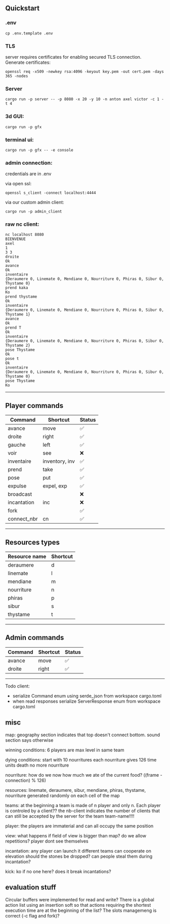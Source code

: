## Quickstart

### .env

```shell
cp .env.template .env
```

### TLS

server requires certificates for enabling secured TLS connection.\
Generate certificates:

```shell
openssl req -x509 -newkey rsa:4096 -keyout key.pem -out cert.pem -days 365 -nodes
```

### Server

```shell
cargo run -p server -- -p 8080 -x 20 -y 10 -n anton axel victor -c 1 -t 4
```

### 3d GUI:

```shell
cargo run -p gfx
```

### terminal ui:

```shell
cargo run -p gfx -- -e console
```

### admin connection:

credentials are in .env

via open ssl:

```shell
openssl s_client -connect localhost:4444
```

via our custom admin client:

```shell
cargo run -p admin_client
```

### raw nc client:

```
nc localhost 8080
BIENVENUE
axel
1
3 3
droite
Ok
avance
Ok
inventaire    
{Deraumere 0, Linemate 0, Mendiane 0, Nourriture 0, Phiras 0, Sibur 0, Thystame 0}
prend kaka
Ko
prend thystame
Ok
inventaire
{Deraumere 0, Linemate 0, Mendiane 0, Nourriture 0, Phiras 0, Sibur 0, Thystame 1}
avance
Ok
prend T  
Ok
inventaire
{Deraumere 0, Linemate 0, Mendiane 0, Nourriture 0, Phiras 0, Sibur 0, Thystame 2}
pose Thystame
Ok
pose t
Ok
inventaire
{Deraumere 0, Linemate 0, Mendiane 0, Nourriture 0, Phiras 0, Sibur 0, Thystame 0}
pose Thystame
Ko
```

---

## Player commands

| Command     | Shortcut       | Status |
|-------------|----------------|--------|
| avance      | move           | ✅      |
| droite      | right          | ✅      |
| gauche      | left           | ✅      |
| voir        | see            | ❌      |
| inventaire  | inventory, inv | ✅      |
| prend       | take           | ✅      |
| pose        | put            | ✅      |
| expulse     | expel, exp     | ✅      |
| broadcast   |                | ❌      |
| incantation | inc            | ❌      |
| fork        |                | ✅      |
| connect_nbr | cn             | ✅      |

---

## Resources types

| Resource name | Shortcut |
|---------------|----------|
| deraumere     | d        |
| linemate      | l        |
| mendiane      | m        |
| nourriture    | n        |
| phiras        | p        |
| sibur         | s        |
| thystame      | t        |

---

## Admin commands

| Command | Shortcut | Status |
|---------|----------|--------|
| avance  | move     | ✅      |
| droite  | right    | ✅      |

---


Todo client:

- serialize Command enum using serde_json from workspace cargo.toml
- when read responses serialize ServerResponse enum from workspace cargo.toml

## misc

map:
geography section indicates that top doesn't connect bottom. sound section says otherwise

winning conditions:
6 players are max level in same team

dying conditions:
start with 10 nourritures
each nourriture gives 126 time units
death no more nourriture

nourriture:
how do we now how much we ate of the current food? ((frame - connection) % 126)

resources:
linemate, deraumere, sibur, mendiane, phiras, thystame, nourriture generated randomly on each cell of the map

teams:
at the beginning a team is made of n player and only n. Each player is controled by a client??
the nb-client indicates the number of clients that can still be accepted by the server for the team team-name!!!!

player:
the players are immaterial and can all occupy the same position

view:
what happens if field of view is bigger than map? do we allow repetitions?
player dont see themselves

incantation:
any player can launch it
different teams can cooperate on elevation
should the stones be dropped?
can people steal them during incantation?

kick:
ko if no one here?
does it break incantations?

## evaluation stuff

Circular buffers were implemented for read and write?
There is a global action list using an insertion soft so that actions requiring the shortest execution time are at the
beginning of the list?
The slots managemeng is correct (-c flag and fork)?